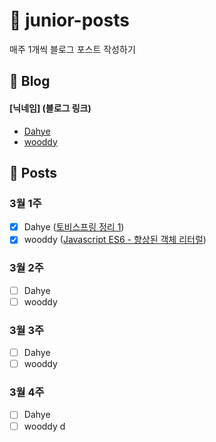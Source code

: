 # :post_office: junior-posts
매주 1개씩 블로그 포스트 작성하기


## :page_with_curl: Blog
#### [닉네임] (블로그 링크)
- [Dahye](https://kimdahyeee.github.io/) 
- [wooddy](https://blog.wooddy.dev/)

## :pushpin: Posts

### 3월 1주
- [X] Dahye ([토비스프링 정리 1](https://kimdahyeee.github.io/tobyspring1/))
- [x] wooddy ([Javascript ES6 - 향상된 객체 리터럴](https://blog.wooddy.dev/javascript/es6-enhanced-object-literal/))

### 3월 2주
- [ ] Dahye
- [ ] wooddy

### 3월 3주
- [ ] Dahye
- [ ] wooddy

### 3월 4주
- [ ] Dahye
- [ ] wooddy
d
